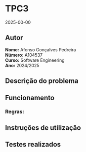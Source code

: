 # TPC3

2025-00-00

## Autor
**Nome:** Afonso Gonçalves Pedreira  
**Número:** A104537  
**Curso:** Software Engineering  
**Ano:** 2024/2025  

## Descrição do problema


## Funcionamento

### Regras:

## Instruções de utilização

## Testes realizados
